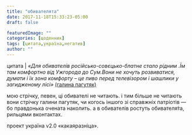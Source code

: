 ```yaml
---
title: "обивателята"
date: 2017-11-18T15:33:23-05:00
draft: false

featuredImage: ""
categories: [щоденник]
tags: [цитата,україна,негатив]
author: ""
---
```

цитата | _«Для обивателів російсько-совєцько-блатне стало рідним .Їм там комфортно від Ужгорода до Сум.Вони не хочуть розвиватися, думати і їх зона комфорту – це пиво перед телевізором і шашлики у загидженому лісі»_ [(галина пагутяк)](http://pahutyak.com/%d0%b6%d0%b0%d1%85%d0%b8-%d1%83%d0%ba%d1%80%d0%b0%d1%97%d0%bd%d1%96%d0%b7%d0%b0%d1%86%d1%96%d1%97/)

мою стрічку, певен, ці обивателі не читають. і тим більше не читають вони стрічку галини пагутяк, чи когось іншого зі справжніх патріотів — бо правдонька очената наколить. а в обивателів ростуть обивателя́та, рильцями вконтактах.

проект україна v2.0 «какаяразніца». 
